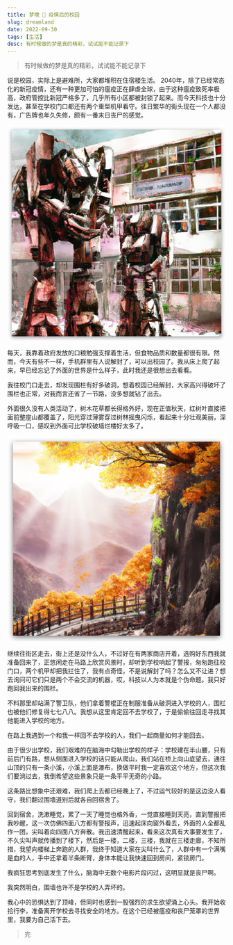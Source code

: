 ```yaml
---
title: 梦境 💭 疫情后的校园
slug: dreamland
date: 2022-09-30
tags: [生活]
desc: 有时候做的梦是真的精彩，试试能不能记录下
---
```


> 有时候做的梦是真的精彩，试试能不能记录下

说是校园，实际上是避难所，大家都堆积在住宿楼生活。
2040年，除了已经常态化的新冠疫情，还有一种更加可怕的瘟疫正在肆虐全球，由于这种瘟疫致死率极高，政府管控比新冠严格多了，几乎所有小区都被封锁了起来。而今天科技也十分发达，甚至在学校门口都还有两个重型机甲看守。往日繁华的街头现在一个人都没有，广告牌也年久失修，颇有一番末日丧尸的感觉。

![mechas](mechas.webp)

每天，我靠着政府发放的口粮勉强支撑着生活，但食物品质和数量都很有限。然而，今天有些不一样，手机群里有人说解封了，可以出校园了。我从床上爬了起来，早已经忘记了外面的世界是什么样子，此时我还是很想出去看看。

我往校门口走去，却发现围栏有好多破洞，想着校园已经解封，大家高兴得破坏了围栏也正常，对我而言还省了一节路，没多想就钻了出去。

外面很久没有人类活动了，树木花草都长得格外好，现在正值秋天，红树叶直接把面前整座山都覆盖了，阳光穿过薄雾穿过树林摇曳闪烁，看起来十分壮观美丽，深呼吸一口，感叹到外面可比学校破墙烂楼好太多了。

![maple_trees](maple_trees.webp)

继续往街区走去，街上还是没什么人，不过好在有两家商店开着，选购好东西我就准备回来了，正悠闲走在马路上欣赏风景时，却听到学校响起了警报，匆匆跑往校门口，两个机甲却把我拦住了，我有点奇怪，不是说解封了吗？怎么又不让进？想去询问可它们只是两个不会交流的机器，哎，科技以人为本就是个伪命题。我只好跑回我出来的围栏。

不料那里却站满了警卫队，他们拿着警棍正在制服准备从破洞进入学校的人，围栏也被他们修复得七七八八。我想从这里肯定回不去学校了，于是偷偷往回走寻找其他能进入学校的地方。

在路上我遇到一个和我一样回不去学校的人，我们一起商量如何才能回去。

由于很少出学校，我们艰难的在脑海中勾勒出学校的样子：学校建在半山腰，只有前后门有路，想从侧面进入学校的话只能从爬山，我们站在桥上向山底望去，通往山顶的只有一条小溪，小溪上面是瀑布，换做平时我一定喜欢这个地方，但这次我们要淌过去，我倒希望这些景象只是一条平平无奇的小路。

这条路比想象中还艰难，我们爬上去都已经晚上了，不过运气较好的是这边没人看守，我们翻过围墙道别后就各自回宿舍了。

回到宿舍，洗漱睡觉，累了一天了睡觉也格外香，一觉直接睡到天亮，直到警报把我吵醒，这一次仿佛四面八方都有警报声，迅速起床向窗外看去，外面的人全都乱作一团，尖叫着向四面八方奔散。我迅速清醒起来，看来这次真有大事要发生了，不久尖叫声就传播到了楼下，然后是一楼，二楼，三楼，我就在三楼走廊，不知所措，我望向楼梯上奔跑的人群，我终于知道大家在尖叫什么了，人群中有一个满嘴是血的人，手中还拿着半条断臂，身体本能让我快速回到房间，紧锁房门。

我疯狂思考到底发生了什么，脑海中无数个电影片段闪过，这明显就是丧尸啊。

我突然明白，围墙也许不是学校的人弄坏的。

我心中的恐惧达到了顶峰，但同时也感到一股强烈的求生欲望涌上心头。我开始收拾行李，准备离开学校去寻找安全的地方。在这个已经被瘟疫和丧尸笼罩的世界里，我要为自己活下去。

> 完